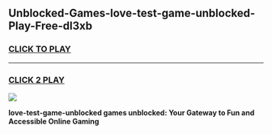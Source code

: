 
## Unblocked-Games-love-test-game-unblocked-Play-Free-dl3xb
<h3>
<a href="https://premium76.site?title=love-test-game-unblocked&ref=21A">CLICK TO PLAY</a></h3>
<hr>

<h3>
<a href="https://premium76.site?title=love-test-game-unblocked&ref=21A">CLICK 2 PLAY</a>
  
</h3>

<a href="https://premium76.site?title=love-test-game-unblocked&ref=21A"><img src="https://clearcache.store/games.png"></a>


**love-test-game-unblocked games unblocked: Your Gateway to Fun and Accessible Online Gaming**

